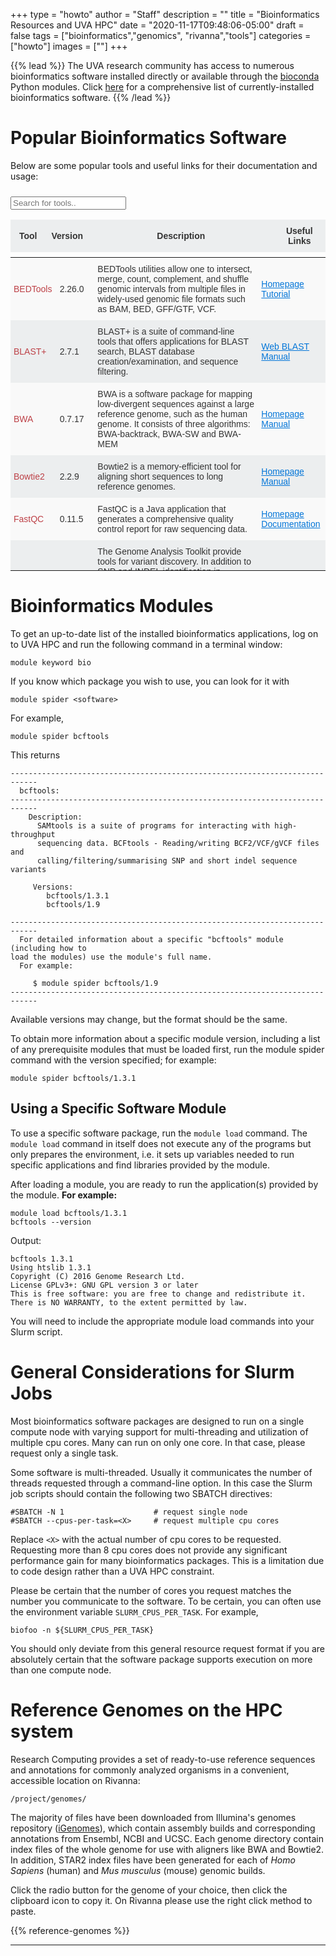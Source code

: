 +++
type = "howto"
author = "Staff"
description = ""
title = "Bioinformatics Resources and UVA HPC"
date = "2020-11-17T09:48:06-05:00"
draft = false
tags = ["bioinformatics","genomics", "rivanna","tools"]
categories = ["howto"]
images = [""]
+++

{{% lead %}}
The UVA research community has access to numerous bioinformatics software installed directly or available through the [bioconda](/userinfo/hpc/software/bioconda) Python modules.
Click [here](/userinfo/hpc/software/bioinformatics#full-list-of-bioinformatics-software-modules) for a comprehensive list of currently-installed bioinformatics software.
{{% /lead %}}

# Popular Bioinformatics Software

Below are some popular tools and useful links for their documentation and usage:

<style type="text/css">
.tg  {border-collapse:collapse;border-spacing:0;border-color:#ccc;}
.tg td{font-family:Arial, sans-serif;font-size:14px;padding:10px 5px;border-style:solid;border-width:0px;overflow:hidden;word-break:normal;border-color:#ccc;color:#333;background-color:#fff;}
.tg th{font-family:Arial, sans-serif;font-size:14px;font-weight:normal;padding:10px 5px;border-style:solid;border-width:0px;overflow:hidden;word-break:normal;border-color:#ccc;color:#333;background-color:#f0f0f0;}
.tg .tg-hy9w{background-color:#eceeef;border-color:inherit;vertical-align:middle;}
.tg .tg-dc35{background-color:#f9f9f9;border-color:inherit;vertical-align:middle;}
.tg .tg-hy9w-nw{background-color:#eceeef;border-color:inherit;vertical-align:middle;white-space:nowrap;}
.tg .tg-dc35-nw{background-color:#f9f9f9;border-color:inherit;vertical-align:middle;white-space:nowrap;}
.tg .tg-0qmj{font-weight:bold;background-color:#eceeef;border-color:inherit;vertical-align:middle;}

.scroll thead, .scroll tbody {display: block}
.scroll tbody {overflow-y: auto; height: 500px;}
.scroll thead tr:after {content: '';overflow-y: scroll; visibility: hidden; height: 0;}
</style>

<div class="input-group mb-3">
  <div class="input-group-prepend" style="padding:5px">
    <span><i class="fa fa-search fa-1x"></i></span>
  </div>
  <input type="text" id="myInput" onkeyup="myFunction()" placeholder="Search for tools..">
</div>

<div>
<table id="myTable" class="tg scroll">
  <thead>
  <tr>
    <th class="tg-0qmj" style="width:65px">Tool</th>
    <th class="tg-0qmj" style="width:67px">Version</th>
    <th class="tg-0qmj" style="width:500px">Description</th>
    <th class="tg-0qmj" style="width:105px">Useful Links</th>
  </tr>
  </thead>

  <tbody>
  <tr>
    <td class="tg-dc35" style="width:65px"><font color="#bd4147">BEDTools</font></td>
    <td class="tg-dc35" style="width:67px">2.26.0</td>
    <td class="tg-dc35" style="width:500px">BEDTools utilities allow one to intersect, merge, count, complement, and shuffle genomic intervals from multiple files in widely-used genomic file formats such as BAM, BED, GFF/GTF, VCF.</td>
	<td class="tg-dc35-nw" style="width:105px">
      <a href="http://bedtools.readthedocs.io/en/latest/" target="blank" style="color:#0275d8">Homepage</a><br/>
      <a href="http://quinlanlab.org/tutorials/bedtools.html" target="blank" style="color:#0275d8">Tutorial</a><br/>
    </td>
  </tr>
  <tr>
    <td class="tg-hy9w" style="width:65px"><font color="#bd4147">BLAST+</font></td>
    <td class="tg-hy9w" style="width:67px">2.7.1</td>
    <td class="tg-hy9w" style="width:500px">BLAST+ is a suite of command-line tools that offers applications for BLAST search, BLAST database creation/examination, and sequence filtering.</td>
	<td class="tg-hy9w-nw" style="width:105px">
      <a href="https://blast.ncbi.nlm.nih.gov/Blast.cgi" target="blank" style="color:#0275d8">Web BLAST</a><br/>
      <a href="https://www.ncbi.nlm.nih.gov/books/NBK279690/" target="blank" style="color:#0275d8">Manual</a><br/>
    </td>
  </tr>
  <tr>
    <td class="tg-dc35" style="width:65px"><font color="#bd4147">BWA</font></td>
    <td class="tg-dc35" style="width:67px">0.7.17</td>
    <td class="tg-dc35" style="width:500px">BWA is a software package for mapping low-divergent sequences against a large reference genome, such as the human genome. It consists of three algorithms: BWA-backtrack, BWA-SW and BWA-MEM</td>
	<td class="tg-dc35-nw" style="width:105px">
      <a href="http://bio-bwa.sourceforge.net/" target="blank" style="color:#0275d8">Homepage</a><br/>
      <a href="http://bio-bwa.sourceforge.net/bwa.shtml" target="blank" style="color:#0275d8">Manual</a><br/>
    </td>
  </tr>
  <tr>
    <td class="tg-hy9w" style="width:65px"><font color="#bd4147">Bowtie2</font></td>
    <td class="tg-hy9w" style="width:67px">2.2.9</td>
    <td class="tg-hy9w" style="width:500px">Bowtie2 is a memory-efficient tool for aligning short sequences to long reference genomes.</td>
	<td class="tg-hy9w-nw" style="width:105px">
      <a href="http://bowtie-bio.sourceforge.net/index.shtml" target="blank" style="color:#0275d8">Homepage</a><br/>
      <a href="http://bowtie-bio.sourceforge.net/manual.shtml" target="blank" style="color:#0275d8">Manual</a><br/>
  </tr>
  <tr>
    <td class="tg-dc35" style="width:65px"><font color="#bd4147">FastQC</font></td>
    <td class="tg-dc35" style="width:67px">0.11.5</td>
    <td class="tg-dc35" style="width:500px">FastQC is a Java application that generates a comprehensive quality control report for raw sequencing data.</td>
	<td class="tg-dc35-nw" style="width:105px">
      <a href="https://www.bioinformatics.babraham.ac.uk/projects/fastqc/" target="blank" style="color:#0275d8">Homepage</a><br/>
      <a href="https://www.bioinformatics.babraham.ac.uk/projects/fastqc/Help/" target="blank" style="color:#0275d8">Documentation</a><br/>
    </td>
  </tr>
  <tr>
    <td class="tg-hy9w" style="width:65px"><font color="#bd4147">GATK</font></td>
    <td class="tg-hy9w" style="width:67px">4.0.0.0</td>
    <td class="tg-hy9w" style="width:500px">The Genome Analysis Toolkit provide tools for variant discovery. In addition to SNP and INDEL identification in germline DNA and RNAseq data, GATK tools include somatic short variant calling, as well as tackle copy number and structural variation.</td>
	<td class="tg-hy9w-nw" sytle="width:105px">
      <a href="https://software.broadinstitute.org/gatk/documentation/" target="blank" style="color:#0275d8">User Guide</a><br/>
  </tr>
  <tr>
    <td class="tg-dc35" style="width:65px"><font color="#bd4147">Picard</font></td>
    <td class="tg-dc35" style="width:67px">2.1.1</td>
    <td class="tg-dc35" style="width:500px">Picard is a set of command line tools for manipulating high-throughput sequencing (HTS) data and formats such as SAM/BAM/CRAM and VCF.</td>
	<td class="tg-dc35-nw" style="width:105px">
      <a href="https://broadinstitute.github.io/picard/" target="blank" style="color:#0275d8">Homepage</a><br/>
      <a href="https://broadinstitute.github.io/picard/command-line-overview.html" target="blank" style="color:#0275d8">Documentation</a><br/>
    </td>
  </tr>
  <tr>
    <td class="tg-hy9w" style="width:65px"><font color="#bd4147">SAMTools</font></td>
    <td class="tg-hy9w" style="width:67px">1.7</td>
    <td class="tg-hy9w" style="width:500px">SAMTools provide various utilities for manipulating alignments in the SAM format, including sorting, merging, indexing and generating alignments in a per-position format.</td>
	<td class="tg-hy9w-nw" style="width:105px">
      <a href="http://samtools.sourceforge.net/" target="blank" style="color:#0275d8">Homepage</a><br/>
      <a href="http://www.htslib.org/doc/samtools.html" target="blank" style="color:#0275d8">Manual</a><br/>
  </tr>
  <tr>
    <td class="tg-dc35" style="width:65px"><font color="#bd4147">SPAdes</font></td>
    <td class="tg-dc35" style="width:67px">3.10.1</td>
    <td class="tg-dc35" style="width:500px">SPAdes provide pipelines for assembling genomes from Illumina and IonTorrent reads, as well as hybrid assemblies using PacBio, Oxford Nanopore and Sanger reads. It supports paired-end reads, mate-pairs and unpaired reads. </td>
	<td class="tg-dc35-nw" style="width:105px">
      <a href="http://bioinf.spbau.ru/spades" target="blank" style="color:#0275d8">Homepage</a><br/>
      <a href="https://bioinf.spbau.ru/en/spadesmanual" target="blank" style="color:#0275d8">Manual</a><br/>
    </td>
  </tr>
  <tr>
    <td class="tg-hy9w" style="width:65px"><font color="#bd4147">STAR</font></td>
    <td class="tg-hy9w" style="width:67px">2.5.3a</td>
    <td class="tg-hy9w" style="width:500px">Spliced Transcripts Alignment to a Reference (STAR) is a RNA-seq aligner based on an algorithm that uses sequential maximum mappable seed search in uncompressed suffix arrays followed by seed clustering and stitching procedure.</td>
	<td class="tg-hy9w-nw" style="width:105px">
      <a href="https://github.com/alexdobin/STAR" target="blank" style="color:#0275d8">Homepage</a><br/>
  </tr>
  <tr>
    <td class="tg-dc35" style="width:65px"><font color="#bd4147">vsearch</font></td>
    <td class="tg-dc35" style="width:67px">2.7.1</td>
    <td class="tg-dc35" style="width:500px">VSEARCH (stands for Vectorized Search) is a toolkit for nucleotide sequence analyses, including database search and clustering algorithms. It supports clustering, chimera detection, database searching, merging of paired-end reads, and other sequence manipulation tools.</td>
	<td class="tg-dc35-nw" style="width:105px">
      <a href="https://github.com/torognes/vsearch" target="blank" style="color:#0275d8">Homepage</a><br/>
    </td>
  </tr>
  </tbody>
</table>
</div>

<script>
function myFunction() {
  var input, filter, table, tr, td, i;
  input = document.getElementById("myInput");
  filter = input.value.toUpperCase();
  table = document.getElementById("myTable");
  tr = table.getElementsByTagName("tr");
  for (i = 0; i < tr.length; i++) {
    td = tr[i].getElementsByTagName("td")[0];
    if (td) {
      if (td.innerHTML.toUpperCase().indexOf(filter) > -1) {
        tr[i].style.display = "";
      } else {
        tr[i].style.display = "none";
      }
    }       
  }
}
</script>

# Bioinformatics Modules

To get an up-to-date list of the installed bioinformatics applications, log on to UVA HPC and run the following command in a terminal window:
```
module keyword bio
```

If you know which package you wish to use, you can look for it with
```
module spider <software>
```
For example,
```
module spider bcftools
```
This returns
```
----------------------------------------------------------------------------
  bcftools:
----------------------------------------------------------------------------
    Description:
      SAMtools is a suite of programs for interacting with high-throughput
      sequencing data. BCFtools - Reading/writing BCF2/VCF/gVCF files and
      calling/filtering/summarising SNP and short indel sequence variants

     Versions:
        bcftools/1.3.1
        bcftools/1.9

----------------------------------------------------------------------------
  For detailed information about a specific "bcftools" module (including how to
load the modules) use the module's full name.
  For example:

     $ module spider bcftools/1.9
----------------------------------------------------------------------------
```
Available versions may change, but the format should be the same.

To obtain more information about a specific module version, including a list of any prerequisite modules that must be loaded first, run the module spider command with the version specified; for example:
```
module spider bcftools/1.3.1
```

## Using a Specific Software Module

To use a specific software package, run the `module load` command. The `module load` command in itself does not execute any of the programs but only prepares the environment, i.e. it sets up variables needed to run specific applications and find libraries provided by the module.

After loading a module, you are ready to run the application(s) provided by the module. **For example:**
```
module load bcftools/1.3.1
bcftools --version
```
Output:
```
bcftools 1.3.1
Using htslib 1.3.1
Copyright (C) 2016 Genome Research Ltd.
License GPLv3+: GNU GPL version 3 or later
This is free software: you are free to change and redistribute it.
There is NO WARRANTY, to the extent permitted by law.
```

You will need to include the appropriate module load commands into your Slurm script.

# General Considerations for Slurm Jobs

Most bioinformatics software packages are designed to run on a single compute node with varying support for multi-threading and utilization of multiple cpu cores.  Many can run on only one core.  In that case, please request only a single task.

Some software is multi-threaded.  Usually it communicates the number of threads requested through a command-line option.  In this case the Slurm job scripts should contain the following two SBATCH directives:
```
#SBATCH -N 1                    # request single node
#SBATCH --cpus-per-task=<X>     # request multiple cpu cores
```
Replace `<X>` with the actual number of cpu cores to be requested. Requesting more than 8 cpu cores does not provide any significant performance gain for many bioinformatics packages. This is a limitation due to code design rather than a UVA HPC constraint.

Please be certain that the number of cores you request matches the number you communicate to the software.  To be certain, you can often use the environment variable `SLURM_CPUS_PER_TASK`.  For example,
```
biofoo -n ${SLURM_CPUS_PER_TASK}
```

You should only deviate from this general resource request format if you are absolutely certain that the software package supports execution on more than one compute node.

# Reference Genomes on the HPC system

Research Computing provides a set of ready-to-use reference sequences and annotations for commonly analyzed organisms in a convenient, accessible location on Rivanna: 

	/project/genomes/

The majority of files have been downloaded from Illumina's genomes repository (<a href="https://support.illumina.com/sequencing/sequencing_software/igenome.html" target="blank">iGenomes</a>), which contain assembly builds and corresponding annotations from Ensembl, NCBI and UCSC. Each genome directory contain index files of the whole genome for use with aligners like BWA and Bowtie2. In addition, STAR2 index files have been generated for each of *Homo Sapiens* (human) and *Mus musculus* (mouse) genomic builds. 

Click the radio button for the genome of your choice, then click the clipboard icon to copy it.  On Rivanna please use the right click method to paste.

{{% reference-genomes %}}

<hr size=1 />
